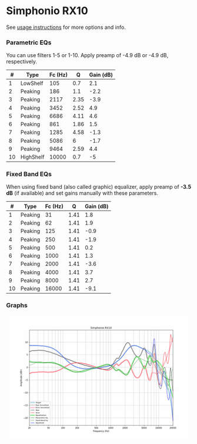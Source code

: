 # Simphonio RX10
See [usage instructions](https://github.com/jaakkopasanen/AutoEq#usage) for more options and info.

### Parametric EQs
You can use filters 1-5 or 1-10. Apply preamp of -4.9 dB or -4.9 dB, respectively.

|   # | Type      |   Fc (Hz) |    Q |   Gain (dB) |
|-----|-----------|-----------|------|-------------|
|   1 | LowShelf  |       105 | 0.7  |         2.1 |
|   2 | Peaking   |       186 | 1.1  |        -2.2 |
|   3 | Peaking   |      2117 | 2.35 |        -3.9 |
|   4 | Peaking   |      3452 | 2.52 |         4.9 |
|   5 | Peaking   |      6686 | 4.11 |         4.6 |
|   6 | Peaking   |       861 | 1.86 |         1.5 |
|   7 | Peaking   |      1285 | 4.58 |        -1.3 |
|   8 | Peaking   |      5086 | 6    |        -1.7 |
|   9 | Peaking   |      9464 | 2.59 |         4.4 |
|  10 | HighShelf |     10000 | 0.7  |        -5   |

### Fixed Band EQs
When using fixed band (also called graphic) equalizer, apply preamp of **-3.5 dB** (if available) and set gains manually with these parameters.

|   # | Type    |   Fc (Hz) |    Q |   Gain (dB) |
|-----|---------|-----------|------|-------------|
|   1 | Peaking |        31 | 1.41 |         1.8 |
|   2 | Peaking |        62 | 1.41 |         1.9 |
|   3 | Peaking |       125 | 1.41 |        -0.9 |
|   4 | Peaking |       250 | 1.41 |        -1.9 |
|   5 | Peaking |       500 | 1.41 |         0.2 |
|   6 | Peaking |      1000 | 1.41 |         1.3 |
|   7 | Peaking |      2000 | 1.41 |        -3.6 |
|   8 | Peaking |      4000 | 1.41 |         3.7 |
|   9 | Peaking |      8000 | 1.41 |         2.7 |
|  10 | Peaking |     16000 | 1.41 |        -9.1 |

### Graphs
![](./Simphonio%20RX10.png)
